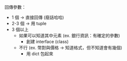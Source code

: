 回傳參數：
- 1 個 -> 直接回傳 (廢話哈哈)
- 2-3 個 -> 用 tuple
- 3 個以上
  - 如果可以知道其中元素 (ex. 銀行資訊：有確定的參數)
    - 創建 interface (class)
  - 不行 (ex. 幣對與價格 -> 知道格式，但不知道會有幾個)
    - 用 dict 包起來
  